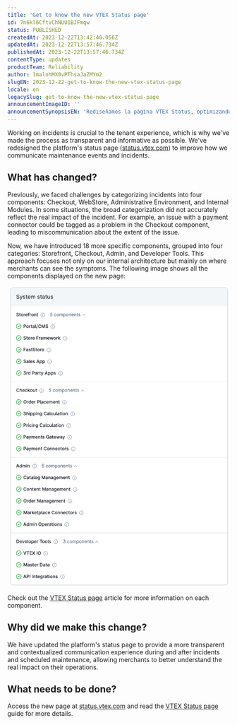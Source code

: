 ```yaml
---
title: 'Get to know the new VTEX Status page'
id: 7n6kl6CftvChNUU1BJFmqw
status: PUBLISHED
createdAt: 2023-12-22T13:42:40.056Z
updatedAt: 2023-12-22T13:57:46.734Z
publishedAt: 2023-12-22T13:57:46.734Z
contentType: updates
productTeam: Reliability
author: 1malnhMX0vPThsaJaZMYm2
slugEN: 2023-12-22-get-to-know-the-new-vtex-status-page
locale: en
legacySlug: get-to-know-the-new-vtex-status-page
announcementImageID: ''
announcementSynopsisEN: 'Rediseñamos la página VTEX Status, optimizando la transparencia y la comunicación eficaz de incidentes y mantenimiento.'
---
```


Working on incidents is crucial to the tenant experience, which is why we've made the process as transparent and informative as possible. We've redesigned the platform's status page ([status.vtex.com](https://status.vtex.com/)) to improve how we communicate maintenance events and incidents.

## What has changed?

Previously, we faced challenges by categorizing incidents into four components: Checkout, WebStore, Administrative Environment, and Internal Modules. In some situations, the broad categorization did not accurately reflect the real impact of the incident. For example, an issue with a payment connector could be tagged as a problem in the Checkout component, leading to miscommunication about the extent of the issue.

Now, we have introduced 18 more specific components, grouped into four categories: Storefront, Checkout, Admin, and Developer Tools. This approach focuses not only on our internal architecture but mainly on where merchants can see the symptoms. The following image shows all the components displayed on the new page:

![status-page-vtex](https://raw.githubusercontent.com/vtexdocs/help-center-content/refs/heads/main/docs/en/announcements/2023-12-22-get-to-know-the-new-vtex-status-page_1.png)

Check out the [VTEX Status page](/en/tutorial/vtex-status-page--gPhqDn9IQ3c67wbJEX3JJ) article for more information on each component.

## Why did we make this change?

We have updated the platform's status page to provide a more transparent and contextualized communication experience during and after incidents and scheduled maintenance, allowing merchants to better understand the real impact on their operations.

## What needs to be done?

Access the new page at [status.vtex.com](https://status.vtex.com/) and read the [VTEX Status page](/en/tutorial/vtex-status-page--gPhqDn9IQ3c67wbJEX3JJ) guide for more details.
